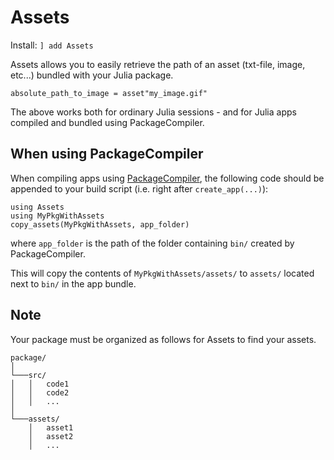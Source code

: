 # Assets

Install: `] add Assets`

Assets allows you to easily retrieve the path of an asset (txt-file, image, etc...) bundled with your Julia package.

```
absolute_path_to_image = asset"my_image.gif"
```
The above works both for ordinary Julia sessions - and for Julia apps compiled and bundled using PackageCompiler.


## When using PackageCompiler

When compiling apps using [PackageCompiler](https://github.com/JuliaLang/PackageCompiler.jl), the following code should be appended to your build script (i.e. right after `create_app(...)`):
```
using Assets
using MyPkgWithAssets
copy_assets(MyPkgWithAssets, app_folder)
```
where `app_folder` is the path of the folder containing `bin/` created by PackageCompiler. 

This will copy the contents of `MyPkgWithAssets/assets/` to `assets/` located next to `bin/` in the app bundle.


## Note

Your package must be organized as follows for Assets to find your assets.

```
package/
│
└───src/
│   │   code1
│   │   code2
│   │   ...
│   
└───assets/
    │   asset1
    │   asset2
    │   ...

```
